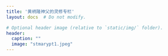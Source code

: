 ```yaml
---
title: '黄柄隆神父的灵修专栏'
layout: docs  # Do not modify.

# Optional header image (relative to `static/img/` folder).
header:
  caption: ""
  image: "stmarypt1.jpeg"
---
```

